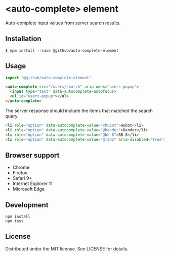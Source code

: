 # &lt;auto-complete&gt; element

Auto-complete input values from server search results.

## Installation

```
$ npm install --save @github/auto-complete-element
```

## Usage

```js
import '@github/auto-complete-element'
```

```html
<auto-complete src="/users/search" aria-owns="users-popup">
  <input type="text" data-autocomplete-autofocus>
  <ul id="users-popup"></ul>
</auto-complete>
```

The server response should include the items that matched the search query.

```html
<li role="option" data-autocomplete-value="@hubot">Hubot</li>
<li role="option" data-autocomplete-value="@bender">Bender</li>
<li role="option" data-autocomplete-value="@bb-8">BB-8</li>
<li role="option" data-autocomplete-value="@r2d2" aria-disabled="true">R2-D2 (powered down)</li>
```

## Browser support

- Chrome
- Firefox
- Safari 9+
- Internet Explorer 11
- Microsoft Edge

## Development

```
npm install
npm test
```

## License

Distributed under the MIT license. See LICENSE for details.
